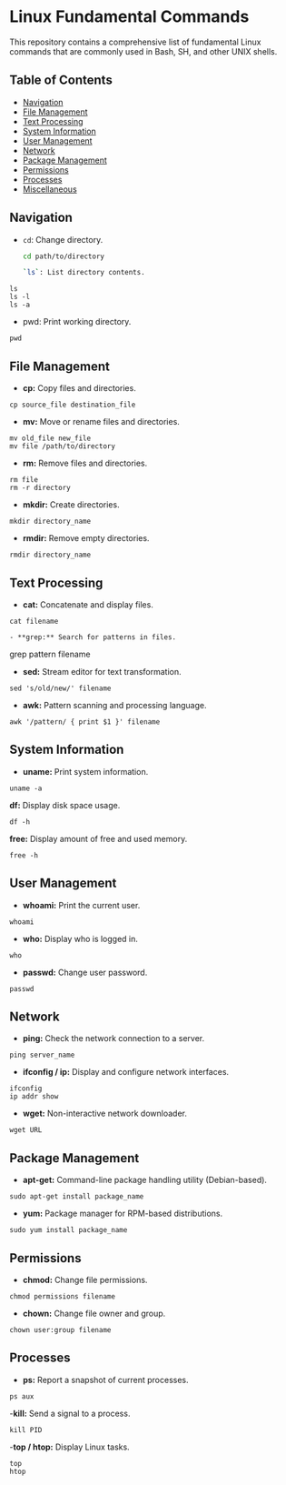 # Linux Fundamental Commands

This repository contains a comprehensive list of fundamental Linux commands that are commonly used in Bash, SH, and other UNIX shells.

## Table of Contents

- [Navigation](#navigation)
- [File Management](#file-management)
- [Text Processing](#text-processing)
- [System Information](#system-information)
- [User Management](#user-management)
- [Network](#network)
- [Package Management](#package-management)
- [Permissions](#permissions)
- [Processes](#processes)
- [Miscellaneous](#miscellaneous)


## Navigation

- `cd`: Change directory.
  ```bash
  cd path/to/directory

  `ls`: List directory contents.
```
ls
ls -l
ls -a
```

- pwd: Print working directory.

```
pwd
```

## File Management

- **cp:** Copy files and directories.
```
cp source_file destination_file
```
- **mv:** Move or rename files and directories.
```
mv old_file new_file
mv file /path/to/directory
```
- **rm:** Remove files and directories.
```
rm file
rm -r directory
```
- **mkdir:** Create directories.
```
mkdir directory_name
```
- **rmdir:** Remove empty directories.
```
rmdir directory_name
```

## Text Processing

- **cat:** Concatenate and display files.
```
cat filename

- **grep:** Search for patterns in files.
```
grep pattern filename

- **sed:** Stream editor for text transformation.
```
sed 's/old/new/' filename
```
- **awk:** Pattern scanning and processing language.
```
awk '/pattern/ { print $1 }' filename
```

## System Information

- **uname:** Print system information.
```
uname -a
```
**df:** Display disk space usage.
```
df -h
```
**free:** Display amount of free and used memory.
```
free -h
```


## User Management

- **whoami:** Print the current user.
```
whoami
```
- **who:** Display who is logged in.
```
who
```
- **passwd:** Change user password.
```
passwd
```

## Network

- **ping:** Check the network connection to a server.
```
ping server_name
```
- **ifconfig / ip:** Display and configure network interfaces.
```
ifconfig
ip addr show
```
- **wget:** Non-interactive network downloader.
```
wget URL
```

##  Package Management

- **apt-get:** Command-line package handling utility (Debian-based).
```
sudo apt-get install package_name
```
- **yum:** Package manager for RPM-based distributions.
```
sudo yum install package_name
```


## Permissions

- **chmod:** Change file permissions.
```
chmod permissions filename
```
- **chown:** Change file owner and group.
```
chown user:group filename
```

## Processes

- **ps:** Report a snapshot of current processes.
```
ps aux
```
-**kill:** Send a signal to a process.
```
kill PID
```
-**top / htop:** Display Linux tasks.

```
top
htop
```
